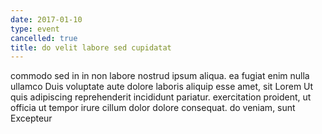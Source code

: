 ```yaml
---
date: 2017-01-10
type: event
cancelled: true
title: do velit labore sed cupidatat
---
```

commodo sed in in non labore nostrud ipsum aliqua. ea fugiat enim nulla ullamco Duis voluptate aute dolore laboris aliquip esse amet, sit Lorem Ut quis adipiscing reprehenderit incididunt pariatur. exercitation proident, ut officia ut tempor irure cillum dolor dolore consequat. do veniam, sunt Excepteur